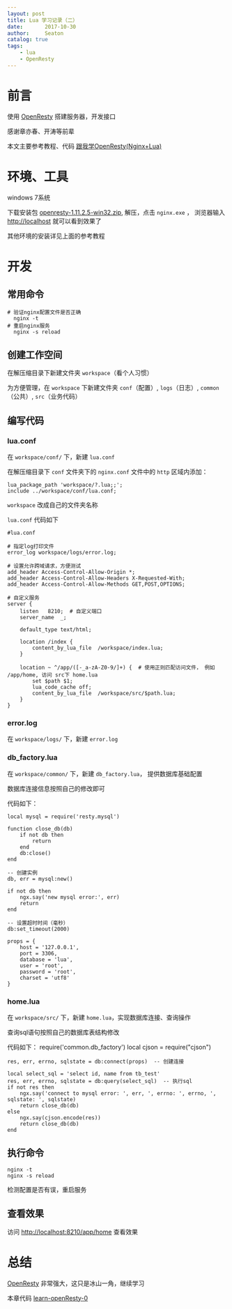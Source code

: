 ```yaml
---
layout: post
title: Lua 学习记录（二）
date:       2017-10-30
author:     Seaton
catalog: true
tags:
    - lua
    - OpenResty
---
```


# 前言

使用 [OpenResty](http://openresty.org/cn/) 搭建服务器，开发接口

感谢章亦春、开涛等前辈

本文主要参考教程、代码 [跟我学OpenResty(Nginx+Lua)](http://jinnianshilongnian.iteye.com/blog/2190344)

# 环境、工具

windows 7系统

下载安装包 [openresty-1.11.2.5-win32.zip](https://openresty.org/download/openresty-1.11.2.5-win32.zip), 解压，点击 `nginx.exe` ，
浏览器输入 [http://localhost](http://localhost) 就可以看到效果了

其他环境的安装详见上面的参考教程

# 开发

## 常用命令

    # 验证nginx配置文件是否正确
      nginx -t
    # 重启nginx服务
      nginx -s reload
      
## 创建工作空间
    
在解压缩目录下新建文件夹 `workspace`（看个人习惯）

为方便管理，在 `workspace` 下新建文件夹 `conf`（配置）, `logs`（日志）, `common`（公共）, `src`（业务代码）

## 编写代码

### lua.conf

在 `workspace/conf/` 下，新建 `lua.conf`

在解压缩目录下 `conf` 文件夹下的 `nginx.conf` 文件中的 `http` 区域内添加：

    lua_package_path 'workspace/?.lua;;';
    include ../workspace/conf/lua.conf;
    
`workspace` 改成自己的文件夹名称

`lua.conf` 代码如下

    #lua.conf
    
    # 指定log打印文件
    error_log workspace/logs/error.log;
    
    # 设置允许跨域请求，方便测试
    add_header Access-Control-Allow-Origin *;
    add_header Access-Control-Allow-Headers X-Requested-With;
    add_header Access-Control-Allow-Methods GET,POST,OPTIONS;
    
    # 自定义服务
    server {
    	listen   8210;  # 自定义端口
    	server_name  _;
    
    	default_type text/html;
    
    	location /index {
    	    content_by_lua_file  /workspace/index.lua;
    	}
    	
    	location ~ ^/app/([-_a-zA-Z0-9/]+) {  # 使用正则匹配访问文件， 例如 /app/home, 访问 src下 home.lua
    		set $path $1;
    		lua_code_cache off;
    		content_by_lua_file  /workspace/src/$path.lua;
    	}
    }
    
### error.log

在 `workspace/logs/` 下，新建 `error.log`

### db_factory.lua

在 `workspace/common/` 下，新建 `db_factory.lua`， 提供数据库基础配置

数据库连接信息按照自己的修改即可

代码如下：
    
    local mysql = require('resty.mysql')
    
    function close_db(db)
        if not db then
            return
        end
        db:close()
    end
    
    -- 创建实例
    db, err = mysql:new()
    
    if not db then
        ngx.say('new mysql error:', err)
        return
    end
    
    -- 设置超时时间（毫秒）
    db:set_timeout(2000)
    
    props = {
        host = '127.0.0.1',
        port = 3306,
        database = 'lua',
        user = 'root',
        password = 'root',
        charset = 'utf8'
    }
    
### home.lua

在 `workspace/src/` 下，新建 `home.lua`，实现数据库连接、查询操作

查询sql语句按照自己的数据库表结构修改

代码如下：
    require('common.db_factory')
    local cjson = require("cjson")
    
    res, err, errno, sqlstate = db:connect(props)  -- 创建连接
    
    local select_sql = 'select id, name from tb_test'
    res, err, errno, sqlstate = db:query(select_sql)  -- 执行sql
    if not res then
        ngx.say('connect to mysql error: ', err, ', errno: ', errno, ', sqlstate: ', sqlstate)
        return close_db(db)
    else
        ngx.say(cjson.encode(res))
        return close_db(db)
    end
    
## 执行命令

    nginx -t
    nginx -s reload
    
检测配置是否有误，重启服务

## 查看效果

访问 [http://localhost:8210/app/home](http://localhost:8210/app/home) 查看效果

# 总结

[OpenResty](http://openresty.org/cn/) 非常强大，这只是冰山一角，继续学习

本章代码 [learn-openResty-0](https://github.com/seaton-git/learn-openResty/tree/master/0)